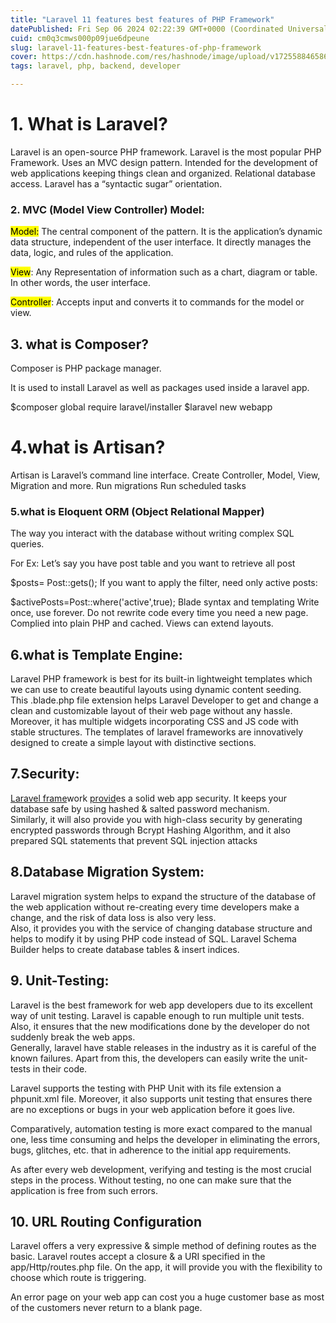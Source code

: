 ```yaml
---
title: "Laravel 11 features best features of PHP Framework"
datePublished: Fri Sep 06 2024 02:22:39 GMT+0000 (Coordinated Universal Time)
cuid: cm0q3cmws000p09jue6dpeune
slug: laravel-11-features-best-features-of-php-framework
cover: https://cdn.hashnode.com/res/hashnode/image/upload/v1725588465866/9acd9504-8ab9-4ff4-affc-cf4fe5777e6f.jpeg
tags: laravel, php, backend, developer

---
```


# 1\. What is Laravel?

Laravel is an open-source PHP framework. Laravel is the most popular PHP Framework. Uses an MVC design pattern. Intended for the development of web applications keeping things clean and organized. Relational database access. Laravel has a “syntactic sugar” orientation.

### 2\. MVC (Model View Controller) Model:

<mark>Model:</mark> The central component of the pattern. It is the application’s dynamic data structure, independent of the user interface. It directly manages the data, logic, and rules of the application.

<mark>View</mark>: Any Representation of information such as a chart, diagram or table. In other words, the user interface.

<mark>Controller</mark>: Accepts input and converts it to commands for the model or view.

## 3\. what is Composer?

Composer is PHP package manager.

It is used to install Laravel as well as packages used inside a laravel app.

$composer global require laravel/installer $laravel new webapp

# 4.what is Artisan?

Artisan is Laravel’s command line interface. Create Controller, Model, View, Migration and more. Run migrations Run scheduled tasks

### 5.what is Eloquent ORM (Object Relational Mapper)

The way you interact with the database without writing complex SQL queries.

For Ex: Let’s say you have post table and you want to retrieve all post

$posts= Post::gets(); If you want to apply the filter, need only active posts:

$activePosts=Post::where('active',true); Blade syntax and templating Write once, use forever. Do not rewrite code every time you need a new page. Complied into plain PHP and cached. Views can extend layouts.

## **6.what is Template Engine:**

Laravel PHP framework is best for its built-in lightweight templates which we can use to create beautiful layouts using dynamic content seeding.  
This .blade.php file extension helps Laravel Developer to get and change a clean and customizable layout of their web page without any hassle.  
Moreover, it has multiple widgets incorporating CSS and JS code with stable structures. The templates of laravel frameworks are innovatively designed to create a simple layout with distinctive sections.

## **7.Security:**

[Larav](https://indesignmedia.net/tools-and-resources/)[el frame](https://indesignmedia.net/tools-and-resources/)work [provid](https://indesignmedia.net/tools-and-resources/)es a solid web app security. It keeps your database safe by using hashed & salted password mechanism.  
Similarly, it will also provide you with high-class security by generating encrypted passwords through Bcrypt Hashing Algorithm, and it also prepared SQL statements that prevent SQL injection attacks

## **8.Database Migration System:**

Laravel migration system helps to expand the structure of the database of the web application without re-creating every time developers make a change, and the risk of data loss is also very less.  
Also, it provides you with the service of changing database structure and helps to modify it by using PHP code instead of SQL. Laravel Schema Builder helps to create database tables & insert indices.

## **9\. Unit-Testing:**

Laravel is the best framework for web app developers due to its excellent way of unit testing. Laravel is capable enough to run multiple unit tests. Also, it ensures that the new modifications done by the developer do not suddenly break the web apps.  
Generally, laravel have stable releases in the industry as it is careful of the known failures. Apart from this, the developers can easily write the unit-tests in their code.

Laravel supports the testing with PHP Unit with its file extension a phpunit.xml file. Moreover, it also supports unit testing that ensures there are no exceptions or bugs in your web application before it goes live.

Comparatively, automation testing is more exact compared to the manual one, less time consuming and helps the developer in eliminating the errors, bugs, glitches, etc. that in adherence to the initial app requirements.

As after every web development, verifying and testing is the most crucial steps in the process. Without testing, no one can make sure that the application is free from such errors.

## **10\. URL Routing Configuration**

Laravel offers a very expressive & simple method of defining routes as the basic. Laravel routes accept a closure & a URI specified in the app/Http/routes.php file. On the app, it will provide you with the flexibility to choose which route is triggering.

An error page on your web app can cost you a huge customer base as most of the customers never return to a blank page.